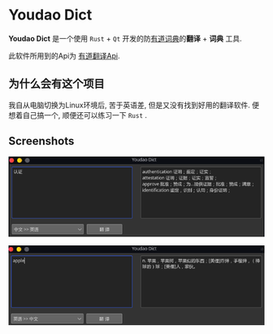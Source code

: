 #  Youdao Dict

**Youdao Dict** 是一个使用 `Rust` + `Qt` 开发的防<u>有道词典</u>的**翻译** + **词典** 工具.

此软件所用到的Api为 [有道翻译Api](http://fanyi.youdao.com/?_blank).



## 为什么会有这个项目

我自从电脑切换为Linux环境后, 苦于英语差, 但是又没有找到好用的翻译软件. 便想着自己搞一个, 顺便还可以练习一下 `Rust` .





## Screenshots



![zh-en](media/screenshots/zh-en.png)



![en-zh](media/screenshots/en-zh.png)

